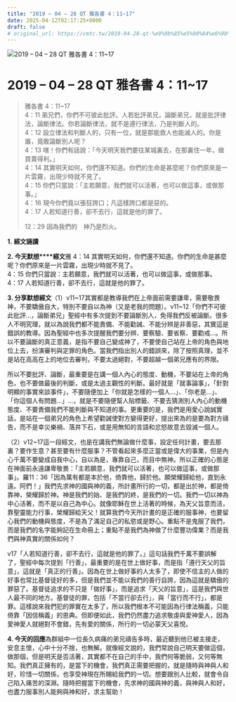 ```yaml
---
title: "2019 – 04 – 28 QT 雅各書 4：11~17"
date: 2025-04-12T02:17:25+0800
draft: false
# original_url: https://cmtc.tw/2019-04-28-qt-%e9%9b%85%e5%90%84%e6%9b%b8-4%ef%bc%9a1117
---
```


![2019 – 04 – 28 QT 雅各書 4：11~17](/images/qt.jpg   "2019 – 04 – 28 QT 雅各書 4：11~17")

# 2019 – 04 – 28 QT 雅各書 4：11~17

> 雅各書 4：11~17  
> 4：11 弟兄們，你們不可彼此批評。人若批評弟兄，論斷弟兄，就是批評律法，論斷律法。你若論斷律法，就不是遵行律法，乃是判斷人的。  
> 4：12 設立律法和判斷人的，只有一位，就是那能救人也能滅人的。你是誰，竟敢論斷別人呢？  
> 4：13 嗐！你們有話說：「今天明天我們要往某城裏去，在那裏住一年，做買賣得利。」  
> 4：14 其實明天如何，你們還不知道。你們的生命是甚麼呢？你們原來是一片雲霧，出現少時就不見了。  
> 4：15 你們只當說：「主若願意，我們就可以活著，也可以做這事，或做那事。」  
> 4：16 現今你們竟以張狂誇口；凡這樣誇口都是惡的。  
> 4：17 人若知道行善，卻不去行，這就是他的罪了。
>
> 12：29 因為我們的　神乃是烈火。

**1.** **經文誦讀**

**2. 今天默想****經文**雅 4：14 其實明天如何，你們還不知道。你們的生命是甚麼呢？你們原來是一片雲霧，出現少時就不見了。  
4：15 你們只當說：主若願意，我們就可以活著，也可以做這事，或做那事。  
4：17 人若知道行善，卻不去行，這就是他的罪了。

**3. 分享默想經文**（1）v11~17其實都是教導我們在上帝面前需要謙卑，需要敬畏神，不要驕傲自大，特別不要自以為神（又是老我的問題）。v11~12「你們不可彼此批評…，論斷弟兄」聖經中有多次提到不要論斷別人，免得我們反被論斷。很多人不明究理，就以為說我們都不能責備、不能勸誡、不能分辨是非善惡，其實這是錯誤的教導。因為聖經中也多次提醒我們要分辨、要察驗、要省察、要勸戒…。所以不要論斷的真正意義，是指不要自己變成神了，不要使自己站在上帝的角色與地位上去，扮演審判與定罪的角色。當我們指出別人的錯誤來，除了按照真理，並不是站在高高在上的地位去審判，不要太過絕對，不要超越一個弟兄應有的界限。

所以不要批評、論斷，最重要是在講一個人內心的態度、動機，不要站在上帝的角色，也不要做最後的判斷，或是太過主觀性的判斷。最好就是「就事論事」，「針對明顯的事實來談事件」，不要隨便加上「你就是怎樣的一個人…」、「你老是…」、「你這個人有問題…」…，就是不要隨便幫人貼標籤、不要去猜測別人內心的動機態度、不要責備我們不能判斷與不知道的事。更重要的是，我們是用愛心說誠實話，是站在一個弟兄的角色上希望勸誡使對方變得更好，提出來為的是要為對方禱告，而不是幸災樂禍、落井下石，或是用無知的言語和忿怒故意去毀滅一個人。

（2）v12~17這一段經文，也是在講我們無論做什麼事，設定任何計畫，要去那裏？要作生意？甚至要有什麼服事？不管看起來多麼正當或是偉大的事業，但是內心千萬不要變成自我中心，自以為是，專靠自己，而目中無神。所以正確的心態是在神面前永遠謙卑敬畏：「主若願意，我們就可以活著，也可以做這事，或做那事」。羅11：36「因為萬有都是本於他，倚靠他，歸於他。願榮耀歸給他，直到永遠。阿們！」我們先求神的國與神的義，所計畫所行的一切，都是出於神，都是倚靠神，榮耀歸於神。神是我們的始、是我們的終，是我們的一切。我們一切以神為中心活著，而不是以自己為中心。就像耶穌在世上活著的時候，為天父旨意而活，靠聖靈能力行事，榮耀歸給天父！就算我們今天所計畫的是正確的服事神，也要留心我們的動機與態度，不是為了滿足自己的私慾或是野心。重點不是鬼服了我們，而是我們的名字能夠記在生命冊上；重點不是我們為神做了什麼豐功偉業？而是我們與神真實的關係如何？

v17「人若知道行善，卻不去行，這就是他的罪了。」這句話我們千萬不要誤解了，聖經中每次提到「行善」，最重要的是在世上做好事，而是指「遵行天父的旨意」，這就是「真正的行善」。因為在世上做好事的人太多了，即使不信主的人做的好事也常比基督徒好的多，但是我們並不能以我們的善行自誇，因為這就是驕傲的罪惡了。基督徒追求的不只是「做好事」，而是追求「天父的旨意」，這是我們與世人最不同的地方。基督徒的罪，包括「不當行卻去行」，與「當行而不行」，都是罪。這樣說來我們犯的罪實在太多了，所以我們根本不可能因為行律法稱義，只能倚靠「因信稱義」的恩典。但即便如此，我們仍然盡力追求敬虔與愛神愛人，因為愛神愛人就絕對不會錯，先有愛的關係，所行的一切必蒙天父喜悅。

**4. 今天的回應**為群組中一位長久病痛的弟兄禱告多時，最近聽到他已被主接走，安息主懷，心中十分不捨，也無解。就像經文說的，我們常說自己明天要做這個，做那個，但是明天是否活著，其實都不在自己的手中，我們何等脆弱，又何等無知。我們真正擁有的，是當下的機會，我們真正需要把握的，就是隨時與神與人和好，珍惜一切關係，也享受神現在所賜給我們的一切。想要跟別人比較，就會令自己陷入痛苦的深淵。隨時把握當下的機會，先求神的國與神的義，與神與人和好，也盡力服事別人能夠與神和好，求主幫助！